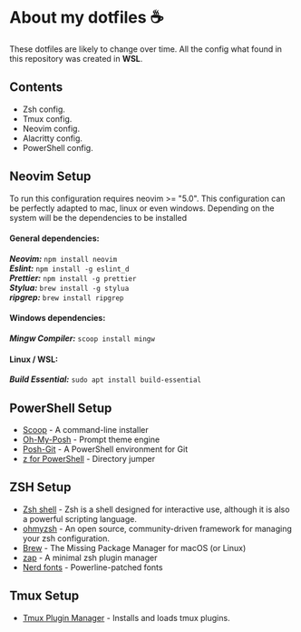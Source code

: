# About my dotfiles ☕️

These dotfiles are likely to change over time. All the config what found in this repository was created in **WSL**.

## Contents

- Zsh config.
- Tmux config.
- Neovim config.
- Alacritty config.
- PowerShell config.

## Neovim Setup

To run this configuration requires neovim >= "5.0".
This configuration can be perfectly adapted to mac, linux or even windows. Depending on the system will be the dependencies to be installed

#### General dependencies:

**_Neovim:_** `npm install neovim` <br/>
**_Eslint:_** `npm install -g eslint_d` <br/>
**_Prettier:_** `npm install -g prettier` <br/>
**_Stylua:_** `brew install -g stylua` <br/>
**_ripgrep:_** `brew install ripgrep` <br/>

#### Windows dependencies:

**_Mingw Compiler:_** `scoop install mingw`

#### Linux / WSL:

**_Build Essential:_** `sudo apt install build-essential`

## PowerShell Setup

- [Scoop](https://scoop.sh/) - A command-line installer<br>
- [Oh-My-Posh](https://ohmyposh.dev/) - Prompt theme engine<br>
- [Posh-Git](https://github.com/dahlbyk/posh-git) - A PowerShell environment for Git<br>
- [z for PowerShell](https://www.powershellgallery.com/packages/z/1.1.9) - Directory jumper<br>

## ZSH Setup

- [Zsh shell](https://www.zsh.org/) - Zsh is a shell designed for interactive use, although it is also a powerful scripting language.<br>
- [ohmyzsh](https://github.com/ohmyzsh/ohmyzsh) - An open source, community-driven framework for managing your zsh configuration.<br>
- [Brew](https://brew.sh/) - The Missing Package Manager for macOS (or Linux)<br>
- [zap](https://github.com/zap-zsh/zap) - A minimal zsh plugin manager<br>
- [Nerd fonts](https://github.com/ryanoasis/nerd-fonts) - Powerline-patched fonts<br>

## Tmux Setup

- [Tmux Plugin Manager](https://github.com/tmux-plugins/tpm) - Installs and loads tmux plugins.<br>

